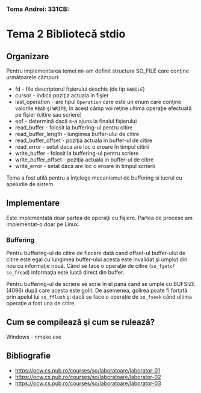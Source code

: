 ### Toma Andrei: 331CB:
# Tema 2 Bibliotecă stdio

## Organizare
Pentru implementarea temei mi-am definit structura SO_FILE care conţine
următoarele câmpuri:
- fd - file descriptorul fişierului deschis (de tip `HANDLE`)
- cursor - indica poziţia actuala in fişier
- last_operation - are tipul `Operation` care este un enum care conţine
valorile `READ` şi `WRITE`; în acest câmp voi reţine ultima operaţie
efectuată pe fişier (citire sau scriere)
- eof - determină dacă s-a ajuns la finalul fişierului
- read_buffer - folosit la buffering-ul pentru citire
- read_buffer_length - lungimea buffer-ului de citire
- read_buffer_offset - poziţia actuala in buffer-ul de citire
- read_error - setat daca are loc o eroare în timpul citirii
- write_buffer - folosit la buffering-ul pentru scriere
- write_buffer_offset - poziţia actuala in buffer-ul de citire
- write_error - setat daca are loc o eroare în timpul scrierii

Tema a fost utilă pentru a înţelege mecanismul de buffering si lucrul cu
apelurile de sistem.

## Implementare
Este implementată doar partea de operaţii cu fişiere. Partea de procese am
implementat-o doar pe Linux.

### **Buffering**
Pentru buffering-ul de citire de fiecare dată cand offset-ul buffer-ului de
citire este egal cu lungimea buffer-ului acesta este invalidat şi umplut din
nou cu informaţie nouă. Când se face o operaţie de citire (`so_fgetc`/
`so_fread`) informaţia este luată direct din buffer.

Pentru buffering-ul de scriere se scrie în el pana cand se umple cu BUFSIZE 
(4096) după care acesta este golit. De asemenea, golirea poate fi forţată
prin apelul lui `so_fflush` şi dacă se face o operaţie de `so_fseek` când
ultima operaţie a fost una de citire.

## Cum se compilează şi cum se rulează?
Windows - nmake.exe

## Bibliografie
- https://ocw.cs.pub.ro/courses/so/laboratoare/laborator-01
- https://ocw.cs.pub.ro/courses/so/laboratoare/laborator-02
- https://ocw.cs.pub.ro/courses/so/laboratoare/laborator-03